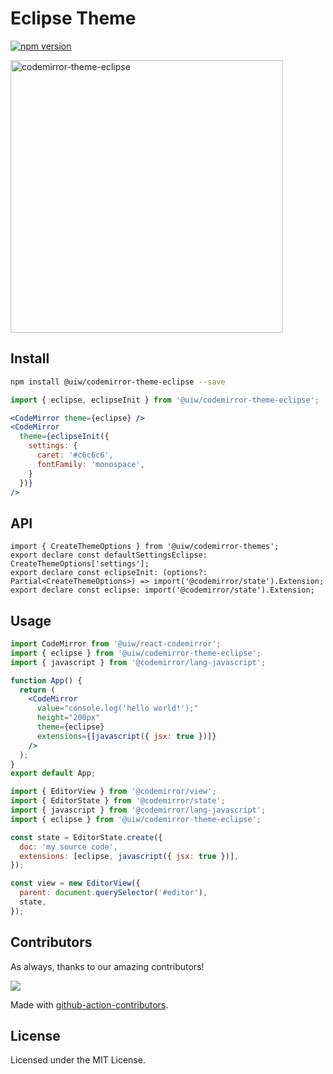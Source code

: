 <!--rehype:ignore:start-->

# Eclipse Theme

<!--rehype:ignore:end-->

[![npm version](https://img.shields.io/npm/v/@uiw/codemirror-theme-eclipse.svg)](https://www.npmjs.com/package/@uiw/codemirror-theme-eclipse)

<a href="https://uiwjs.github.io/react-codemirror/#/theme/data/eclipse">
  <img width="436" alt="codemirror-theme-eclipse" src="https://user-images.githubusercontent.com/1680273/176572785-4f56f11a-018b-4f86-9088-e6f71f745cfb.png">
</a>

## Install

```bash
npm install @uiw/codemirror-theme-eclipse --save
```

```jsx
import { eclipse, eclipseInit } from '@uiw/codemirror-theme-eclipse';

<CodeMirror theme={eclipse} />
<CodeMirror
  theme={eclipseInit({
    settings: {
      caret: '#c6c6c6',
      fontFamily: 'monospace',
    }
  })}
/>
```

## API

```tsx
import { CreateThemeOptions } from '@uiw/codemirror-themes';
export declare const defaultSettingsEclipse: CreateThemeOptions['settings'];
export declare const eclipseInit: (options?: Partial<CreateThemeOptions>) => import('@codemirror/state').Extension;
export declare const eclipse: import('@codemirror/state').Extension;
```

## Usage

```jsx
import CodeMirror from '@uiw/react-codemirror';
import { eclipse } from '@uiw/codemirror-theme-eclipse';
import { javascript } from '@codemirror/lang-javascript';

function App() {
  return (
    <CodeMirror
      value="console.log('hello world!');"
      height="200px"
      theme={eclipse}
      extensions={[javascript({ jsx: true })]}
    />
  );
}
export default App;
```

```js
import { EditorView } from '@codemirror/view';
import { EditorState } from '@codemirror/state';
import { javascript } from '@codemirror/lang-javascript';
import { eclipse } from '@uiw/codemirror-theme-eclipse';

const state = EditorState.create({
  doc: 'my source code',
  extensions: [eclipse, javascript({ jsx: true })],
});

const view = new EditorView({
  parent: document.querySelector('#editor'),
  state,
});
```

## Contributors

As always, thanks to our amazing contributors!

<a href="https://github.com/uiwjs/react-codemirror/graphs/contributors">
  <img src="https://uiwjs.github.io/react-codemirror/CONTRIBUTORS.svg" />
</a>

Made with [github-action-contributors](https://github.com/jaywcjlove/github-action-contributors).

## License

Licensed under the MIT License.
